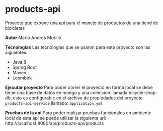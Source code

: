 # products-api
Proyecto que expone una api para el manejo de productos de una tiend de bicicletas

**Autor** Mario Andres Murillo

**Tecnologias** Las tecnologias que se usaron para este proyecto son las siguientes:
* Java 8
* Spring Boot
* Maven
* Loombok

**Ejecutar proyecto**
Para poder correr el proyecto en forma local se debe tener una base de datos en mongo y una coleccion llamada bicycle-shop-db, esto es configurable en el archivo de propiedades del proyecto `products-api-service` llamado: `application.yml`

**Pruebas de la api**
Para poder realizar pruebas funcionales en ambiente local de esta api se puede utilizar la siguiente url: http://localhost:8080/api/products-api/products
